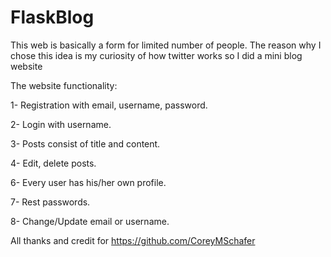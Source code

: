 # FlaskBlog
This web is basically a form for limited number of people. The reason why I chose this idea is my curiosity of how twitter works so I did a mini blog website

The website functionality:

1- Registration with email, username, password.

2- Login with username.

3- Posts consist of title and content.

4- Edit, delete posts.

6- Every user has his/her own profile.

7- Rest passwords.

8- Change/Update email or username.

All thanks and credit for https://github.com/CoreyMSchafer

